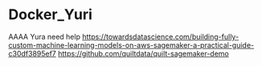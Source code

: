 # Docker_Yuri
AAAA
Yura need help
https://towardsdatascience.com/building-fully-custom-machine-learning-models-on-aws-sagemaker-a-practical-guide-c30df3895ef7
https://github.com/quiltdata/quilt-sagemaker-demo
